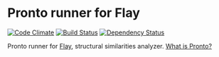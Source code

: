 # Pronto runner for Flay

[![Code Climate](https://codeclimate.com/github/mmozuras/pronto-flay.png)](https://codeclimate.com/github/mmozuras/pronto-flay)
[![Build Status](https://travis-ci.org/mmozuras/pronto-flay.png)](https://travis-ci.org/mmozuras/pronto-flay)
[![Dependency Status](https://gemnasium.com/mmozuras/pronto-flay.png)](https://gemnasium.com/mmozuras/pronto-flay)

Pronto runner for [Flay](https://github.com/seattlerb/flay), structural similarities analyzer. [What is Pronto?](https://github.com/mmozuras/pronto)
